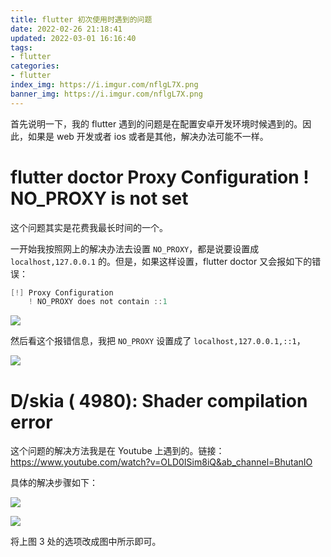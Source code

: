 ```yaml
---
title: flutter 初次使用时遇到的问题
date: 2022-02-26 21:18:41
updated: 2022-03-01 16:16:40
tags:
- flutter
categories:
- flutter
index_img: https://i.imgur.com/nflgL7X.png
banner_img: https://i.imgur.com/nflgL7X.png
---
```


首先说明一下，我的 flutter 遇到的问题是在配置安卓开发环境时候遇到的。因此，如果是 web 开发或者 ios 或者是其他，解决办法可能不一样。

# flutter doctor Proxy Configuration ! NO_PROXY is not set

这个问题其实是花费我最长时间的一个。

一开始我按照网上的解决办法去设置 `NO_PROXY`，都是说要设置成 `localhost,127.0.0.1` 的。但是，如果这样设置，flutter doctor 又会报如下的错误：

```powershell
[!] Proxy Configuration
    ! NO_PROXY does not contain ::1
```

![](https://i.imgur.com/BzyhQvR.png)

然后看这个报错信息，我把 `NO_PROXY` 设置成了 `localhost,127.0.0.1,::1`，

![](https://i.imgur.com/pjNZag8.png)

# D/skia    ( 4980): Shader compilation error

这个问题的解决方法我是在 Youtube 上遇到的。链接：<https://www.youtube.com/watch?v=OLD0ISim8iQ&ab_channel=BhutanIO>

具体的解决步骤如下：

![](https://i.imgur.com/iv1DGf9.png)

![](https://i.imgur.com/N284rnr.png)

将上图 3 处的选项改成图中所示即可。